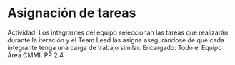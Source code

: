 # Asignación de tareas

Actividad: Los integrantes del equipo seleccionan las tareas que realizarán durante la iteración y el Team Lead las asigna asegurándose de que cada integrante tenga una carga de trabajo similar.
Encargado: Todo el Equipo
Área CMMI: PP 2.4